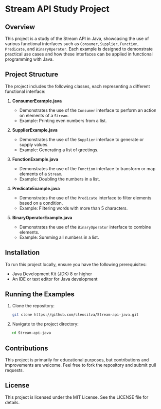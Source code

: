 # Stream API Study Project

## Overview

This project is a study of the Stream API in Java, showcasing the use of various functional interfaces such as `Consumer`, `Supplier`, `Function`, `Predicate`, and `BinaryOperator`. Each example is designed to demonstrate practical use cases and how these interfaces can be applied in functional programming with Java.

## Project Structure

The project includes the following classes, each representing a different functional interface:

1. **ConsumerExample.java**
    - Demonstrates the use of the `Consumer` interface to perform an action on elements of a `Stream`.
    - Example: Printing even numbers from a list.

2. **SupplierExample.java**
    - Demonstrates the use of the `Supplier` interface to generate or supply values.
    - Example: Generating a list of greetings.

3. **FunctionExample.java**
    - Demonstrates the use of the `Function` interface to transform or map elements of a `Stream`.
    - Example: Doubling the numbers in a list.

4. **PredicateExample.java**
    - Demonstrates the use of the `Predicate` interface to filter elements based on a condition.
    - Example: Filtering words with more than 5 characters.

5. **BinaryOperatorExample.java**
    - Demonstrates the use of the `BinaryOperator` interface to combine elements.
    - Example: Summing all numbers in a list.

## Installation

To run this project locally, ensure you have the following prerequisites:

- Java Development Kit (JDK) 8 or higher
- An IDE or text editor for Java development

## Running the Examples

1. Clone the repository:

   ```bash
   git clone https://github.com/cleosilva/Stream-api-java.git
    ````

2. Navigate to the project directory:
```bash
   cd Stream-api-java
   ````
## Contributions
This project is primarily for educational purposes, but contributions and improvements are welcome. Feel free to fork the repository and submit pull requests.

## License
This project is licensed under the MIT License. See the LICENSE file for details.
